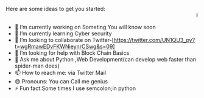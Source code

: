 

Here are some ideas to get you started:
<Marquee> Hi there </Marquee> 
- 🔭 I’m currently working on Someting You will know soon 
- 🌱 I’m currently learning Cyber security 
- 👯 I’m looking to collaborate on Twitter-[https://twitter.com/UN1QU3_py?t=wgRmawEDvFKWNieynrCSwg&s=09]
- 🤔 I’m looking for help with Block Chain Basics
- 💬 Ask me about Python ,Web Development(can develop web faster than spider-man does)
- 📫 How to reach me: via Twitter Mail 
- 😄 Pronouns: You can Call me genius 
- ⚡ Fun fact:Some times I use semcolon;in python 



